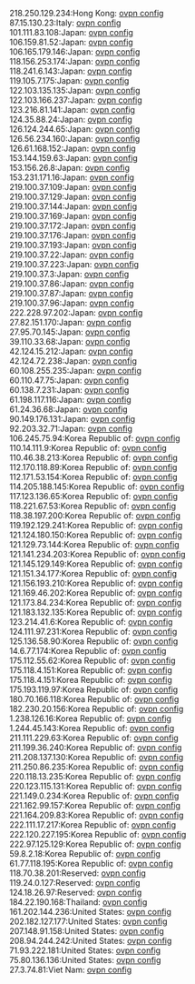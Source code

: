 218.250.129.234:Hong Kong: [ovpn config](vpn/218_250_129_234.ovpn)  
87.15.130.23:Italy: [ovpn config](vpn/87_15_130_23.ovpn)  
101.111.83.108:Japan: [ovpn config](vpn/101_111_83_108.ovpn)  
106.159.81.52:Japan: [ovpn config](vpn/106_159_81_52.ovpn)  
106.165.179.146:Japan: [ovpn config](vpn/106_165_179_146.ovpn)  
118.156.253.174:Japan: [ovpn config](vpn/118_156_253_174.ovpn)  
118.241.6.143:Japan: [ovpn config](vpn/118_241_6_143.ovpn)  
119.105.7.175:Japan: [ovpn config](vpn/119_105_7_175.ovpn)  
122.103.135.135:Japan: [ovpn config](vpn/122_103_135_135.ovpn)  
122.103.166.237:Japan: [ovpn config](vpn/122_103_166_237.ovpn)  
123.216.81.141:Japan: [ovpn config](vpn/123_216_81_141.ovpn)  
124.35.88.24:Japan: [ovpn config](vpn/124_35_88_24.ovpn)  
126.124.244.65:Japan: [ovpn config](vpn/126_124_244_65.ovpn)  
126.56.234.160:Japan: [ovpn config](vpn/126_56_234_160.ovpn)  
126.61.168.152:Japan: [ovpn config](vpn/126_61_168_152.ovpn)  
153.144.159.63:Japan: [ovpn config](vpn/153_144_159_63.ovpn)  
153.156.26.8:Japan: [ovpn config](vpn/153_156_26_8.ovpn)  
153.231.171.16:Japan: [ovpn config](vpn/153_231_171_16.ovpn)  
219.100.37.109:Japan: [ovpn config](vpn/219_100_37_109.ovpn)  
219.100.37.129:Japan: [ovpn config](vpn/219_100_37_129.ovpn)  
219.100.37.144:Japan: [ovpn config](vpn/219_100_37_144.ovpn)  
219.100.37.169:Japan: [ovpn config](vpn/219_100_37_169.ovpn)  
219.100.37.172:Japan: [ovpn config](vpn/219_100_37_172.ovpn)  
219.100.37.176:Japan: [ovpn config](vpn/219_100_37_176.ovpn)  
219.100.37.193:Japan: [ovpn config](vpn/219_100_37_193.ovpn)  
219.100.37.22:Japan: [ovpn config](vpn/219_100_37_22.ovpn)  
219.100.37.223:Japan: [ovpn config](vpn/219_100_37_223.ovpn)  
219.100.37.3:Japan: [ovpn config](vpn/219_100_37_3.ovpn)  
219.100.37.86:Japan: [ovpn config](vpn/219_100_37_86.ovpn)  
219.100.37.87:Japan: [ovpn config](vpn/219_100_37_87.ovpn)  
219.100.37.96:Japan: [ovpn config](vpn/219_100_37_96.ovpn)  
222.228.97.202:Japan: [ovpn config](vpn/222_228_97_202.ovpn)  
27.82.151.170:Japan: [ovpn config](vpn/27_82_151_170.ovpn)  
27.95.70.145:Japan: [ovpn config](vpn/27_95_70_145.ovpn)  
39.110.33.68:Japan: [ovpn config](vpn/39_110_33_68.ovpn)  
42.124.15.212:Japan: [ovpn config](vpn/42_124_15_212.ovpn)  
42.124.72.238:Japan: [ovpn config](vpn/42_124_72_238.ovpn)  
60.108.255.235:Japan: [ovpn config](vpn/60_108_255_235.ovpn)  
60.110.47.75:Japan: [ovpn config](vpn/60_110_47_75.ovpn)  
60.138.7.231:Japan: [ovpn config](vpn/60_138_7_231.ovpn)  
61.198.117.116:Japan: [ovpn config](vpn/61_198_117_116.ovpn)  
61.24.36.68:Japan: [ovpn config](vpn/61_24_36_68.ovpn)  
90.149.176.131:Japan: [ovpn config](vpn/90_149_176_131.ovpn)  
92.203.32.71:Japan: [ovpn config](vpn/92_203_32_71.ovpn)  
106.245.75.94:Korea Republic of: [ovpn config](vpn/106_245_75_94.ovpn)  
110.14.111.9:Korea Republic of: [ovpn config](vpn/110_14_111_9.ovpn)  
110.46.38.213:Korea Republic of: [ovpn config](vpn/110_46_38_213.ovpn)  
112.170.118.89:Korea Republic of: [ovpn config](vpn/112_170_118_89.ovpn)  
112.171.53.154:Korea Republic of: [ovpn config](vpn/112_171_53_154.ovpn)  
114.205.188.145:Korea Republic of: [ovpn config](vpn/114_205_188_145.ovpn)  
117.123.136.65:Korea Republic of: [ovpn config](vpn/117_123_136_65.ovpn)  
118.221.67.53:Korea Republic of: [ovpn config](vpn/118_221_67_53.ovpn)  
118.38.197.200:Korea Republic of: [ovpn config](vpn/118_38_197_200.ovpn)  
119.192.129.241:Korea Republic of: [ovpn config](vpn/119_192_129_241.ovpn)  
121.124.180.150:Korea Republic of: [ovpn config](vpn/121_124_180_150.ovpn)  
121.129.73.144:Korea Republic of: [ovpn config](vpn/121_129_73_144.ovpn)  
121.141.234.203:Korea Republic of: [ovpn config](vpn/121_141_234_203.ovpn)  
121.145.129.149:Korea Republic of: [ovpn config](vpn/121_145_129_149.ovpn)  
121.151.34.177:Korea Republic of: [ovpn config](vpn/121_151_34_177.ovpn)  
121.156.193.210:Korea Republic of: [ovpn config](vpn/121_156_193_210.ovpn)  
121.169.46.202:Korea Republic of: [ovpn config](vpn/121_169_46_202.ovpn)  
121.173.84.234:Korea Republic of: [ovpn config](vpn/121_173_84_234.ovpn)  
121.183.132.135:Korea Republic of: [ovpn config](vpn/121_183_132_135.ovpn)  
123.214.41.6:Korea Republic of: [ovpn config](vpn/123_214_41_6.ovpn)  
124.111.97.231:Korea Republic of: [ovpn config](vpn/124_111_97_231.ovpn)  
125.136.58.90:Korea Republic of: [ovpn config](vpn/125_136_58_90.ovpn)  
14.6.77.174:Korea Republic of: [ovpn config](vpn/14_6_77_174.ovpn)  
175.112.55.62:Korea Republic of: [ovpn config](vpn/175_112_55_62.ovpn)  
175.118.4.151:Korea Republic of: [ovpn config](vpn/175_118_4_151.ovpn)  
175.118.4.151:Korea Republic of: [ovpn config](vpn/175_118_4_151.ovpn)  
175.193.119.97:Korea Republic of: [ovpn config](vpn/175_193_119_97.ovpn)  
180.70.166.118:Korea Republic of: [ovpn config](vpn/180_70_166_118.ovpn)  
182.230.20.156:Korea Republic of: [ovpn config](vpn/182_230_20_156.ovpn)  
1.238.126.16:Korea Republic of: [ovpn config](vpn/1_238_126_16.ovpn)  
1.244.45.143:Korea Republic of: [ovpn config](vpn/1_244_45_143.ovpn)  
211.111.229.63:Korea Republic of: [ovpn config](vpn/211_111_229_63.ovpn)  
211.199.36.240:Korea Republic of: [ovpn config](vpn/211_199_36_240.ovpn)  
211.208.137.130:Korea Republic of: [ovpn config](vpn/211_208_137_130.ovpn)  
211.250.86.235:Korea Republic of: [ovpn config](vpn/211_250_86_235.ovpn)  
220.118.13.235:Korea Republic of: [ovpn config](vpn/220_118_13_235.ovpn)  
220.123.115.131:Korea Republic of: [ovpn config](vpn/220_123_115_131.ovpn)  
221.149.0.234:Korea Republic of: [ovpn config](vpn/221_149_0_234.ovpn)  
221.162.99.157:Korea Republic of: [ovpn config](vpn/221_162_99_157.ovpn)  
221.164.209.83:Korea Republic of: [ovpn config](vpn/221_164_209_83.ovpn)  
222.111.17.217:Korea Republic of: [ovpn config](vpn/222_111_17_217.ovpn)  
222.120.227.195:Korea Republic of: [ovpn config](vpn/222_120_227_195.ovpn)  
222.97.125.129:Korea Republic of: [ovpn config](vpn/222_97_125_129.ovpn)  
59.8.2.18:Korea Republic of: [ovpn config](vpn/59_8_2_18.ovpn)  
61.77.118.195:Korea Republic of: [ovpn config](vpn/61_77_118_195.ovpn)  
118.70.38.201:Reserved: [ovpn config](vpn/118_70_38_201.ovpn)  
119.24.0.127:Reserved: [ovpn config](vpn/119_24_0_127.ovpn)  
124.18.26.97:Reserved: [ovpn config](vpn/124_18_26_97.ovpn)  
184.22.190.168:Thailand: [ovpn config](vpn/184_22_190_168.ovpn)  
161.202.144.236:United States: [ovpn config](vpn/161_202_144_236.ovpn)  
202.182.127.177:United States: [ovpn config](vpn/202_182_127_177.ovpn)  
207.148.91.158:United States: [ovpn config](vpn/207_148_91_158.ovpn)  
208.94.244.242:United States: [ovpn config](vpn/208_94_244_242.ovpn)  
71.93.222.181:United States: [ovpn config](vpn/71_93_222_181.ovpn)  
75.80.136.136:United States: [ovpn config](vpn/75_80_136_136.ovpn)  
27.3.74.81:Viet Nam: [ovpn config](vpn/27_3_74_81.ovpn)  
